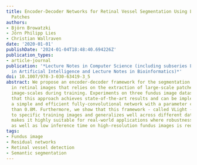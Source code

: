 ```yaml
---
title: Encoder-Decoder Networks for Retinal Vessel Segmentation Using Large Multi-scale
  Patches
authors:
- Björn Browatzki
- Jörn Philipp Lies
- Christian Wallraven
date: '2020-01-01'
publishDate: '2024-01-04T18:48:40.694226Z'
publication_types:
- article-journal
publication: '*Lecture Notes in Computer Science (including subseries Lecture Notes
  in Artificial Intelligence and Lecture Notes in Bioinformatics)*'
doi: 10.1007/978-3-030-63419-3_5
abstract: We propose an encoder-decoder framework for the segmentation of blood vessels
  in retinal images that relies on the extraction of large-scale patches at multiple
  image-scales during training. Experiments on three fundus image datasets demonstrate
  that this approach achieves state-of-the-art results and can be implemented using
  a simple and efficient fully-convolutional network with a parameter count of less
  than 0.8M. Furthermore, we show that this framework - called VLight - avoids overfitting
  to specific training images and generalizes well across different datasets, which
  makes it highly suitable for real-world applications where robustness, accuracy
  as well as low inference time on high-resolution fundus images is required.
tags:
- Fundus image
- Residual networks
- Retinal vessel detection
- Semantic segmentation
---
```

